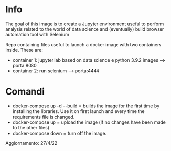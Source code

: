 # Info

The goal of this image is to create a Jupyter environment useful to perform analysis related to the world of data science and (eventually) build browser automation tool with Selenium

Repo containing files useful to launch a docker image with two containers inside. These are:
- container 1: jupyter lab based on data science e python 3.9.2 images --> porta:8080
- container 2: run selenium --> porta:4444

# Comandi
- docker-compose up -d --build = builds the image for the first time by installing the libraries. Use it on first launch and every time the requirements file is changed.
- docker-compose up = upload the image (if no changes have been made to the other files)
- docker-compose down = turn off the image.

Aggiornamento: 27/4/22